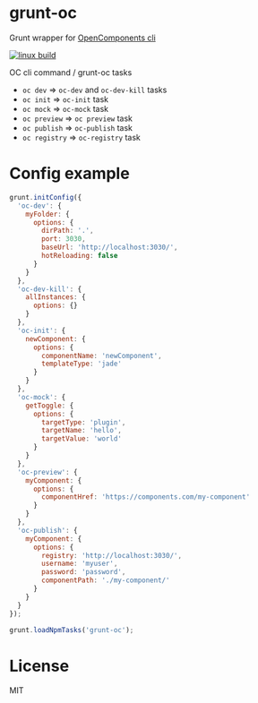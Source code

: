 grunt-oc
========
Grunt wrapper for [OpenComponents cli](https://github.com/opentable/oc)

[![linux build](https://img.shields.io/travis/opencomponents/grunt-oc/master.svg?label=linux+build)](http://travis-ci.org/opencomponents/grunt-oc)

OC cli command / grunt-oc tasks
* `oc dev` => `oc-dev` and `oc-dev-kill` tasks
* `oc init` => `oc-init` task
* `oc mock` => `oc-mock` task
* `oc preview` => `oc preview` task
* `oc publish` => `oc-publish` task
* `oc registry` => `oc-registry` task

# Config example

```js
grunt.initConfig({
  'oc-dev': {
    myFolder: {
      options: {
        dirPath: '.',
        port: 3030,
        baseUrl: 'http://localhost:3030/',
        hotReloading: false
      }
    }
  },
  'oc-dev-kill': {
    allInstances: {
      options: {}
    }
  },
  'oc-init': {
    newComponent: {
      options: {
        componentName: 'newComponent',
        templateType: 'jade'
      }
    }
  },
  'oc-mock': {
    getToggle: {
      options: {
        targetType: 'plugin',
        targetName: 'hello',
        targetValue: 'world'
      }
    }
  },
  'oc-preview': {
    myComponent: {
      options: {
        componentHref: 'https://components.com/my-component'
      }
    }
  },
  'oc-publish': {
    myComponent: {
      options: {
        registry: 'http://localhost:3030/',
        username: 'myuser',
        password: 'password',
        componentPath: './my-component/'
      }
    }
  }
});

grunt.loadNpmTasks('grunt-oc');
```

# License
MIT
